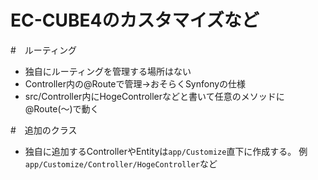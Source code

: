 # EC-CUBE4のカスタマイズなど

#　ルーティング

- 独自にルーティングを管理する場所はない
- Controller内の@Routeで管理→おそらくSynfonyの仕様
- src/Controller内にHogeControllerなどと書いて任意のメソッドに@Route(〜)で動く

#　追加のクラス

- 独自に追加するControllerやEntityは`app/Customize`直下に作成する。
例 `app/Customize/Controller/HogeController`など
